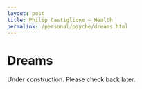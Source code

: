 ```yaml
---
layout: post
title: Philip Castiglione – Health
permalink: /personal/psyche/dreams.html
---
```


# Dreams

Under construction. Please check back later.
